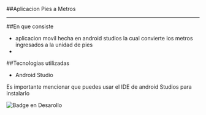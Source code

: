 ##Aplicacion Pies a Metros
<hr>

##En que consiste

- aplicacion movil hecha en android studios la cual convierte los metros ingresados a la unidad de pies
- 
##Tecnologias utilizadas
- Android Studio

Es importante mencionar que puedes usar el IDE de android Studios para instalarlo

![Badge en Desarollo](https://img.shields.io/badge/STATUS-Finalizado-aqua)
